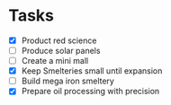 # Tasks

- [x] Product red science
- [ ] Produce solar panels
- [ ] Create a mini mall
- [x] Keep Smelteries small until expansion
- [ ] Build mega iron smeltery
- [x] Prepare oil processing with precision
